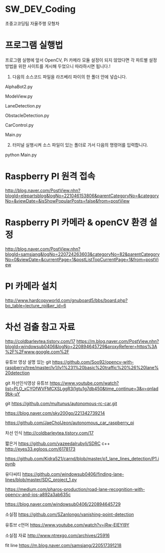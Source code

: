 # SW_DEV_Coding

초중고코딩팀 자율주행 모형차

# 프로그램 실행법 

프로그램 실행에 앞서 OpenCV, Pi 카메라 모듈 설정이 되지 않았다면 각 파트별 설정 방법을 위한 사이트를 게시해 두었으니 따라하시면 됩니다.!

1. 다음의 소스코드 파일을 라즈베리 파이의 한 폴더 안에 넣습니다.

AlphaBot2.py

ModeView.py

LaneDetection.py

ObstacleDetection.py

CarControl.py

Main.py
 
2. 터미널 실행시켜 소스 파일이 있는 폴더로 가서 다음의 명령어를 입력합니다.

python Main.py




# Raspberry PI 원격 접속
http://blog.naver.com/PostView.nhn?blogId=elepartsblog&logNo=221046153806&parentCategoryNo=&categoryNo=&viewDate=&isShowPopularPosts=false&from=postView

# Raspberry PI 카메라 & openCV 환경 설정 
http://blog.naver.com/PostView.nhn?blogId=samsjang&logNo=220724263603&categoryNo=82&parentCategoryNo=0&viewDate=&currentPage=1&postListTopCurrentPage=1&from=postView

# PI 카메라 설치
http://www.hardcopyworld.com/gnuboard5/bbs/board.php?bo_table=lecture_rpi&wr_id=6


# 차선 검출 참고 자료
http://coldbarleytea.tistory.com/17
https://m.blog.naver.com/PostView.nhn?blogId=windowsub0406&logNo=220894645729&proxyReferer=https%3A%2F%2Fwww.google.com%2F

유튜브 영상 설명 있는 git
https://github.com/Soo92/opencv-with-raspberry/tree/master/lv1/lv1%231%20basic%20traffic%20%26%20lane%20detection

git 차선인식영상 유튜브
https://www.youtube.com/watch?list=PLO_xCYOfWVFMCXSLggR3i1gtu1g7db450&time_continue=3&v=qnIad9bk-uY


git
https://github.com/multunus/autonomous-rc-car.git

https://blog.naver.com/sky200go/221342739214


https://github.com/JaeCholJeon/autonomous_car_raspberry_pi

차선 인식 
http://coldbarleytea.tistory.com/17

짧은거
https://github.com/yazeedalrubyli/SDRC
c++
http://eyes33.egloos.com/6178173

https://github.com/Kidra521/carnd/blob/master/p1_lane_lines_detection/P1.ipynb


유다씨티
https://github.com/windowsub0406/finding-lane-lines/blob/master/SDC_project_1.py

https://medium.com/pharos-production/road-lane-recognition-with-opencv-and-ios-a892a3ab635c

https://blog.naver.com/windowsub0406/220894645729


소실점
https://github.com/SZanlongo/vanishing-point-detection

유튜브 c언어
https://www.youtube.com/watch?v=iRw-ElEYI9Y

소실점 자료 
http://www.ntrexgo.com/archives/25916

fit line
https://m.blog.naver.com/samsjang/220517391218
